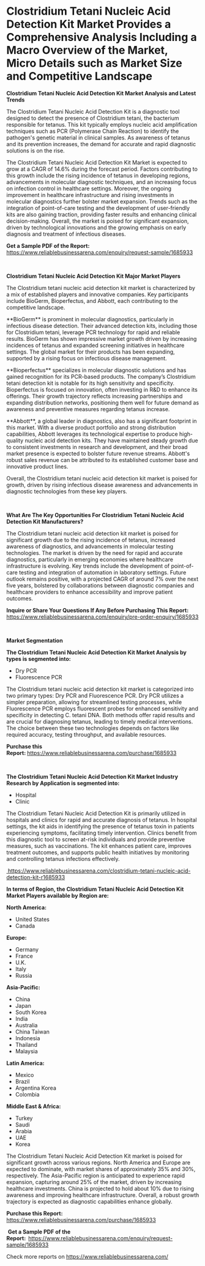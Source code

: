 <p><h1>Clostridium Tetani Nucleic Acid Detection Kit Market Provides a Comprehensive Analysis Including a Macro Overview of the Market, Micro Details such as Market Size and Competitive Landscape</h1></p><p><strong>Clostridium Tetani Nucleic Acid Detection Kit Market Analysis and Latest Trends</strong></p>
<p><p>The Clostridium Tetani Nucleic Acid Detection Kit is a diagnostic tool designed to detect the presence of Clostridium tetani, the bacterium responsible for tetanus. This kit typically employs nucleic acid amplification techniques such as PCR (Polymerase Chain Reaction) to identify the pathogen's genetic material in clinical samples. As awareness of tetanus and its prevention increases, the demand for accurate and rapid diagnostic solutions is on the rise.</p><p>The Clostridium Tetani Nucleic Acid Detection Kit Market is expected to grow at a CAGR of 14.6% during the forecast period. Factors contributing to this growth include the rising incidence of tetanus in developing regions, advancements in molecular diagnostic techniques, and an increasing focus on infection control in healthcare settings. Moreover, the ongoing improvement in healthcare infrastructure and rising investments in molecular diagnostics further bolster market expansion. Trends such as the integration of point-of-care testing and the development of user-friendly kits are also gaining traction, providing faster results and enhancing clinical decision-making. Overall, the market is poised for significant expansion, driven by technological innovations and the growing emphasis on early diagnosis and treatment of infectious diseases.</p></p>
<p><strong>Get a Sample PDF of the Report:&nbsp;</strong> <a href="https://www.reliablebusinessarena.com/enquiry/request-sample/1685933?utm_campaign=3013&utm_medium=2&utm_source=Github&utm_content=ia&utm_term=24032025&utm_id=clostridium-tetani-nucleic-acid-detection-kit">https://www.reliablebusinessarena.com/enquiry/request-sample/1685933</a></p>
<p>&nbsp;</p>
<p><strong>Clostridium Tetani Nucleic Acid Detection Kit Major Market Players</strong></p>
<p><p>The Clostridium tetani nucleic acid detection kit market is characterized by a mix of established players and innovative companies. Key participants include BioGerm, Bioperfectus, and Abbott, each contributing to the competitive landscape.</p><p>**BioGerm** is prominent in molecular diagnostics, particularly in infectious disease detection. Their advanced detection kits, including those for Clostridium tetani, leverage PCR technology for rapid and reliable results. BioGerm has shown impressive market growth driven by increasing incidences of tetanus and expanded screening initiatives in healthcare settings. The global market for their products has been expanding, supported by a rising focus on infectious disease management.</p><p>**Bioperfectus** specializes in molecular diagnostic solutions and has gained recognition for its PCR-based products. The company’s Clostridium tetani detection kit is notable for its high sensitivity and specificity. Bioperfectus is focused on innovation, often investing in R&D to enhance its offerings. Their growth trajectory reflects increasing partnerships and expanding distribution networks, positioning them well for future demand as awareness and preventive measures regarding tetanus increase.</p><p>**Abbott**, a global leader in diagnostics, also has a significant footprint in this market. With a diverse product portfolio and strong distribution capabilities, Abbott leverages its technological expertise to produce high-quality nucleic acid detection kits. They have maintained steady growth due to consistent investments in research and development, and their broad market presence is expected to bolster future revenue streams. Abbott's robust sales revenue can be attributed to its established customer base and innovative product lines.</p><p>Overall, the Clostridium tetani nucleic acid detection kit market is poised for growth, driven by rising infectious disease awareness and advancements in diagnostic technologies from these key players.</p></p>
<p>&nbsp;</p>
<p><strong>What Are The Key Opportunities For Clostridium Tetani Nucleic Acid Detection Kit Manufacturers?</strong></p>
<p><p>The Clostridium tetani nucleic acid detection kit market is poised for significant growth due to the rising incidence of tetanus, increased awareness of diagnostics, and advancements in molecular testing technologies. The market is driven by the need for rapid and accurate diagnostics, particularly in emerging economies where healthcare infrastructure is evolving. Key trends include the development of point-of-care testing and integration of automation in laboratory settings. Future outlook remains positive, with a projected CAGR of around 7% over the next five years, bolstered by collaborations between diagnostic companies and healthcare providers to enhance accessibility and improve patient outcomes.</p></p>
<p><strong>Inquire or Share Your Questions If Any Before Purchasing This Report:</strong> <a href="https://www.reliablebusinessarena.com/enquiry/pre-order-enquiry/1685933?utm_campaign=3013&utm_medium=2&utm_source=Github&utm_content=ia&utm_term=24032025&utm_id=clostridium-tetani-nucleic-acid-detection-kit">https://www.reliablebusinessarena.com/enquiry/pre-order-enquiry/1685933</a></p>
<p>&nbsp;</p>
<p><strong>Market Segmentation</strong></p>
<p><strong>The Clostridium Tetani Nucleic Acid Detection Kit Market Analysis by types is segmented into:</strong></p>
<p><ul><li>Dry PCR</li><li>Fluorescence PCR</li></ul></p>
<p><p>The Clostridium tetani nucleic acid detection kit market is categorized into two primary types: Dry PCR and Fluorescence PCR. Dry PCR utilizes a simpler preparation, allowing for streamlined testing processes, while Fluorescence PCR employs fluorescent probes for enhanced sensitivity and specificity in detecting C. tetani DNA. Both methods offer rapid results and are crucial for diagnosing tetanus, leading to timely medical interventions. The choice between these two technologies depends on factors like required accuracy, testing throughput, and available resources.</p></p>
<p><strong>Purchase this Report:&nbsp;</strong><a href="https://www.reliablebusinessarena.com/purchase/1685933?utm_campaign=3013&utm_medium=2&utm_source=Github&utm_content=ia&utm_term=24032025&utm_id=clostridium-tetani-nucleic-acid-detection-kit">https://www.reliablebusinessarena.com/purchase/1685933</a></p>
<p>&nbsp;</p>
<p><strong>The Clostridium Tetani Nucleic Acid Detection Kit Market Industry Research by Application is segmented into:</strong></p>
<p><ul><li>Hospital</li><li>Clinic</li></ul></p>
<p><p>The Clostridium Tetani Nucleic Acid Detection Kit is primarily utilized in hospitals and clinics for rapid and accurate diagnosis of tetanus. In hospital settings, the kit aids in identifying the presence of tetanus toxin in patients experiencing symptoms, facilitating timely intervention. Clinics benefit from this diagnostic tool to screen at-risk individuals and provide preventive measures, such as vaccinations. The kit enhances patient care, improves treatment outcomes, and supports public health initiatives by monitoring and controlling tetanus infections effectively.</p></p>
<p><a href="https://www.reliablebusinessarena.com/clostridium-tetani-nucleic-acid-detection-kit-r1685933?utm_campaign=3013&utm_medium=2&utm_source=Github&utm_content=ia&utm_term=24032025&utm_id=clostridium-tetani-nucleic-acid-detection-kit">&nbsp;https://www.reliablebusinessarena.com/clostridium-tetani-nucleic-acid-detection-kit-r1685933</a></p>
<p><strong>In terms of Region, the Clostridium Tetani Nucleic Acid Detection Kit Market Players available by Region are:</strong></p>
<p>
    <p> <strong> North America: </strong>
        <ul>
            <li>United States</li>
            <li>Canada</li>
        </ul>
        </p> 
    <p> <strong> Europe: </strong>
        <ul>
            <li>Germany</li>
            <li>France</li>
            <li>U.K.</li>
            <li>Italy</li>
            <li>Russia</li>
        </ul>
        </p> 
    <p> <strong> Asia-Pacific: </strong>
        <ul>
            <li>China</li>
            <li>Japan</li>
            <li>South Korea</li>
            <li>India</li>
            <li>Australia</li>
            <li>China Taiwan</li>
            <li>Indonesia</li>
            <li>Thailand</li>
            <li>Malaysia</li>
        </ul>
        </p> 
    <p> <strong> Latin America: </strong>
        <ul>
            <li>Mexico</li>
            <li>Brazil</li>
            <li>Argentina Korea</li>
            <li>Colombia</li>
        </ul>
        </p> 
    <p> <strong> Middle East & Africa: </strong>
        <ul>
            <li>Turkey</li>
            <li>Saudi</li>
            <li>Arabia</li>
            <li>UAE</li>
            <li>Korea</li>
        </ul>
    </p>
    </p>
<p><p>The Clostridium Tetani Nucleic Acid Detection Kit market is poised for significant growth across various regions. North America and Europe are expected to dominate, with market shares of approximately 35% and 30%, respectively. The Asia-Pacific region is anticipated to experience rapid expansion, capturing around 25% of the market, driven by increasing healthcare investments. China is projected to hold about 10% due to rising awareness and improving healthcare infrastructure. Overall, a robust growth trajectory is expected as diagnostic capabilities enhance globally.</p></p>
<p><strong>Purchase this Report: </strong><a href="https://www.reliablebusinessarena.com/purchase/1685933?utm_campaign=3013&utm_medium=2&utm_source=Github&utm_content=ia&utm_term=24032025&utm_id=clostridium-tetani-nucleic-acid-detection-kit">https://www.reliablebusinessarena.com/purchase/1685933</a></p>
<p>&nbsp;<strong>Get a Sample PDF of the Report:&nbsp;&nbsp;</strong><a href="https://www.reliablebusinessarena.com/enquiry/request-sample/1685933?utm_campaign=3013&utm_medium=2&utm_source=Github&utm_content=ia&utm_term=24032025&utm_id=clostridium-tetani-nucleic-acid-detection-kit">https://www.reliablebusinessarena.com/enquiry/request-sample/1685933</a></p>
<p><strong></strong></p>
<p>Check more reports on <a href="https://www.reliablebusinessarena.com/?utm_campaign=3013&utm_medium=2&utm_source=Github&utm_content=ia&utm_term=24032025&utm_id=clostridium-tetani-nucleic-acid-detection-kit">https://www.reliablebusinessarena.com/</a></p>